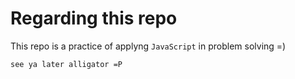 # Regarding this repo

This repo is a practice of applyng `JavaScript` in problem solving =)

`see ya later alligator =P`